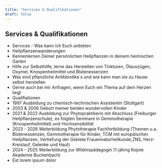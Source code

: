 ```yaml
---
title: "Services & Qualifikationen"
draft: false
---
```

## Services & Qualifikationen


<ul>
    <li>Services - Was kann ich Euch anbieten</li>
    <li>Heilpflanzenwanderungen</li>
    <li>Kennenlernen Deiner persönlichen Heilpflanzen in deinem heimischen Garten</li>
    <li>Hilfe zur Selbsthilfe, lerne das Herstellen von Tinkturen, Ölauszügen, Oxymel, Knospenheilmittel und Blütenessenzen</li>
    <li>Was sind pflanzliche Antibbiotika´s und wie kann man sie zu Hause selbst herstellen</li>
    <li>Gerne auch bei mir Anfragen, wenn Euch ein Thema auf dem Herzen liegt</li>
    <li>Qualifiationen</li>
    <li>1997 Ausbildung zu chemisch-technischen Assistentin (Stuttgart)</li>
    <li>2003 & 2006 Geburt meiner beiden wundervollen Kinder</li>
    <li>2021 & 2022 Ausbildung zur Phytopraktikerin mit Abschluss (Freiburger Heilpflanzenschule), es folgten Seminare in Gemmotherapie (Knospenheilmittel) und Hochsensibilität</li>
    <li>2023 - 2026 Weiterbildung Phytotherapie Fachfortbildung (Themen u.a. Blütenessenzen, Gemmotherapie für Kinder, TCM mit europäischen Heilpflanzen, Vertiefung der Gebiete Frauennaturheilkunde,ZNS, Herz-Kreislauf, Gelenke und Haut)</li>
    <li>2024 - 2025 Weiterbildung zur Wildnispädagogin (1-jährig Kojote Akademie Buchenbach)</li>
    <li>Est lorem ipsum dolor</li>
</ul>
